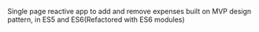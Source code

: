 
Single page reactive app to add and remove expenses built on MVP design pattern, in ES5 and ES6(Refactored with ES6 modules)
